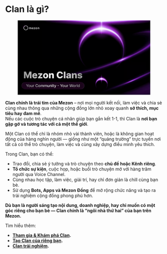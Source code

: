 # Clan là gì?

<figure><img src="../.gitbook/assets/image (103).png" alt=""><figcaption></figcaption></figure>

**Clan chính là trái tim của Mezon** – nơi mọi người kết nối, làm việc và chia sẻ cùng nhau thông qua những cộng đồng lớn nhỏ xoay quanh **sở thích, mục tiêu hay đam mê**.\
Nếu các cuộc trò chuyện cá nhân giúp bạn gắn kết 1-1, thì Clan là **nơi bạn gặp gỡ và tương tác với cả một thế giới**.

Một Clan có thể chỉ là nhóm nhỏ vài thành viên, hoặc là không gian hoạt động của hàng nghìn người — giống như một “quảng trường” trực tuyến nơi tất cả có thể trò chuyện, làm việc và cùng xây dựng điều mình yêu thích.

Trong Clan, bạn có thể:

* Trao đổi, chia sẻ ý tưởng và trò chuyện theo **chủ đề hoặc Kênh riêng**.
* **Tổ chức sự kiện**, cuộc họp, hoặc buổi trò chuyện mở với hàng trăm người qua Voice Channel.
* Cùng nhau học tập, làm việc, giải trí, hay chỉ đơn giản là chill cùng bạn bè.
* Sử dụng **Bots, Apps và Mezon Đồng** để mở rộng chức năng và tạo ra trải nghiệm cộng đồng phong phú hơn.

**Dù bạn là người sáng tạo nội dung, doanh nghiệp, hay chỉ muốn có một góc riêng cho bạn bè — Clan chính là “ngôi nhà thứ hai” của bạn trên Mezon.**

Tìm hiểu thêm:

* [**Tham gia & Khám phá Clan**](tham-gia-and-kham-pha-clan.md)**.**
* [**Tạo Clan của riêng bạn**](tao-clan-cua-rieng-ban/)**.**
* [**Clan trải nghiệm**](clan-trai-nghiem-mezon/)**.**

